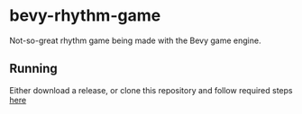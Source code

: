 # bevy-rhythm-game
Not-so-great rhythm game being made with the Bevy game engine.

## Running
Either download a release, or clone this repository and follow required steps [here](https://bevyengine.org/learn/book/getting-started/setup/)
